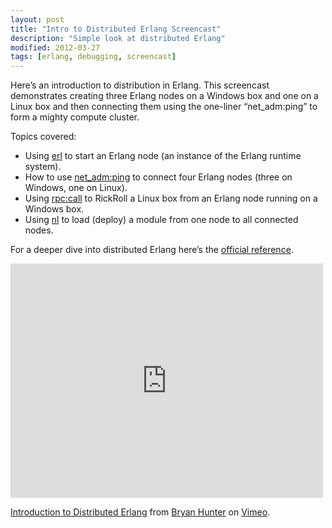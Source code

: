 ```yaml
---
layout: post
title: "Intro to Distributed Erlang Screencast"
description: "Simple look at distributed Erlang"
modified: 2012-03-27
tags: [erlang, debugging, screencast]
---
```


Here’s an introduction to distribution in Erlang. This screencast demonstrates creating
three Erlang nodes on a Windows box and one on a Linux box and then connecting them
using the one-liner “net_adm:ping” to form a mighty compute cluster.

Topics covered:

* Using [erl](http://www.erlang.org/doc/man/erl.html) to start an Erlang node (an instance of the Erlang runtime system).
* How to use [net_adm:ping](http://www.erlang.org/doc/man/net_adm.html#ping-1) to connect four Erlang nodes (three on Windows, one on Linux).
* Using [rpc:call](http://www.erlang.org/doc/man/rpc.html#call-4) to RickRoll a Linux box from an Erlang node running on a Windows box.
* Using [nl](http://www.erlang.org/doc/man/c.html#nl-1) to load (deploy) a module from one node to all connected nodes.

For a deeper dive into distributed Erlang here’s the [official reference](http://www.erlang.org/doc/reference_manual/distributed.html).

<iframe src="https://player.vimeo.com/video/39257971?title=0&amp;portrait=0" width="500" height="375" frameborder="0" webkitallowfullscreen mozallowfullscreen allowfullscreen></iframe> <p><a href="https://vimeo.com/39257971">Introduction to Distributed Erlang</a> from <a href="https://vimeo.com/user2962223">Bryan Hunter</a> on <a href="https://vimeo.com">Vimeo</a>.</p>
